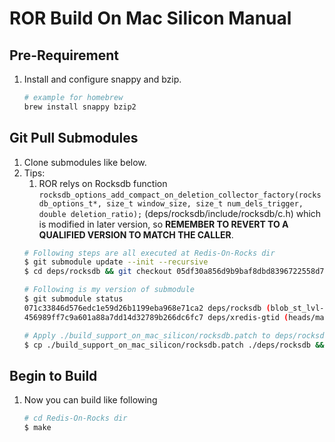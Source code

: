 # ROR Build On Mac Silicon Manual

## Pre-Requirement
1. Install and configure snappy and bzip.
    ```bash
    # example for homebrew
    brew install snappy bzip2
    ```

## Git Pull Submodules
1. Clone submodules like below.
2. Tips:
   1. ROR relys on Rocksdb function `rocksdb_options_add_compact_on_deletion_collector_factory(rocksdb_options_t*, size_t window_size, size_t num_dels_trigger, double deletion_ratio);` (deps/rocksdb/include/rocksdb/c.h) which is modified in later version, so **REMEMBER TO REVERT TO A QUALIFIED VERSION TO MATCH THE CALLER**.
    ```bash
    # Following steps are all executed at Redis-On-Rocks dir
    $ git submodule update --init --recursive
    $ cd deps/rocksdb && git checkout 05df30a856d9b9baf8dbd8396722558d7f07aac9

    # Following is my version of submodule
    $ git submodule status
    071c33846d576edc1e59d26b1199eba968e71ca2 deps/rocksdb (blob_st_lvl-pre-621-g071c33846)
    456989ff7c9a601a88a7dd14d32789b266dc6fc7 deps/xredis-gtid (heads/master)

    # Apply ./build_support_on_mac_silicon/rocksdb.patch to deps/rocksdb
    $ cp ./build_support_on_mac_silicon/rocksdb.patch ./deps/rocksdb && cd deps/rocksdb && git apply ./rocksdb.patch
    ```

## Begin to Build
1. Now you can build like following
   ```bash
   # cd Redis-On-Rocks dir
   $ make
   ```